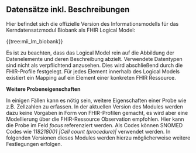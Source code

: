 ## Datensätze inkl. Beschreibungen

Hier befindet sich die offizielle Version des Informationsmodells für das Kerndatensatzmodul Biobank als FHIR Logical Model:

{{tree:mii_lm_biobank}}

Es ist zu beachten, dass das Logical Model rein auf die Abbildung der Datenelemente und deren Beschreibung abzielt. Verwendete Datentypen sind nicht als verpflichtend anzusehen. Dies wird abschließend durch die FHIR-Profile festgelegt. Für jedes Element innerhalb des Logical Models existiert ein Mapping auf ein Element einer konkreten FHIR Ressource.


**Weitere Probeneigenschaften**

In einigen Fällen kann es nötig sein, weitere Eigenschaften einer Probe wie z.B. Zellzahlen zu erfassen. In der aktuellen Version des Modules werden dazu keine Vorgaben in Form von FHIR-Profilen gemacht, es wird aber eine Modellierung über die FHIR-Ressource Observation empfohlen. Hier kann die Probe im Feld *focus* referenziert werden. Als Codes können SNOMED Codes wie *118218001 |Cell count (procedure)|* verwendet werden. In folgenden Versionen dieses Modules werden hierzu möglicherweise weitere Festlegungen erfolgen.